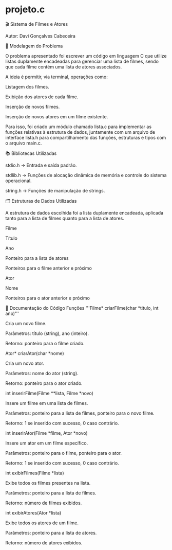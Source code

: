 # projeto.c
🎬 Sistema de Filmes e Atores

Autor: Davi Gonçalves Cabeceira

📌 Modelagem do Problema

O problema apresentado foi escrever um código em linguagem C que utilize listas duplamente encadeadas para gerenciar uma lista de filmes, sendo que cada filme contém uma lista de atores associados.

A ideia é permitir, via terminal, operações como:

Listagem dos filmes.

Exibição dos atores de cada filme.

Inserção de novos filmes.

Inserção de novos atores em um filme existente.

Para isso, foi criado um módulo chamado lista.c para implementar as funções relativas à estrutura de dados, juntamente com um arquivo de interface lista.h para compartilhamento das funções, estruturas e tipos com o arquivo main.c.

📚 Bibliotecas Utilizadas

stdio.h → Entrada e saída padrão.

stdlib.h → Funções de alocação dinâmica de memória e controle do sistema operacional.

string.h → Funções de manipulação de strings.

🗂 Estruturas de Dados Utilizadas

A estrutura de dados escolhida foi a lista duplamente encadeada, aplicada tanto para a lista de filmes quanto para a lista de atores.

Filme

Título

Ano

Ponteiro para a lista de atores

Ponteiros para o filme anterior e próximo

Ator

Nome

Ponteiros para o ator anterior e próximo

📑 Documentação do Código
Funções
'''Filme* criarFilme(char *titulo, int ano)'''

Cria um novo filme.

Parâmetros: título (string), ano (inteiro).

Retorno: ponteiro para o filme criado.

Ator* criarAtor(char *nome)

Cria um novo ator.

Parâmetros: nome do ator (string).

Retorno: ponteiro para o ator criado.

int inserirFilme(Filme **lista, Filme *novo)

Insere um filme em uma lista de filmes.

Parâmetros: ponteiro para a lista de filmes, ponteiro para o novo filme.

Retorno: 1 se inserido com sucesso, 0 caso contrário.

int inserirAtor(Filme *filme, Ator *novo)

Insere um ator em um filme específico.

Parâmetros: ponteiro para o filme, ponteiro para o ator.

Retorno: 1 se inserido com sucesso, 0 caso contrário.

int exibirFilmes(Filme *lista)

Exibe todos os filmes presentes na lista.

Parâmetros: ponteiro para a lista de filmes.

Retorno: número de filmes exibidos.

int exibirAtores(Ator *lista)

Exibe todos os atores de um filme.

Parâmetros: ponteiro para a lista de atores.

Retorno: número de atores exibidos.




